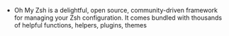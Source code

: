 - Oh My Zsh is a delightful, open source, community-driven framework for managing your Zsh configuration. It comes bundled with thousands of helpful functions, helpers, plugins, themes
